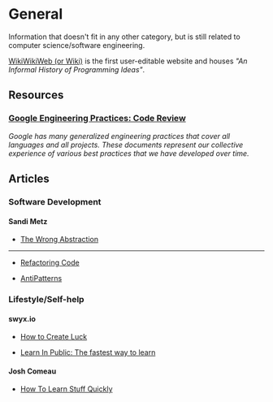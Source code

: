 # General

Information that doesn't fit in any other category, but is still related to computer science/software engineering.

[WikiWikiWeb (or Wiki)](https://wiki.c2.com/) is the first user-editable website and houses _"An Informal History of Programming Ideas"_.

## Resources

### [Google Engineering Practices: Code Review](https://google.github.io/eng-practices/review/reviewer/)

_Google has many generalized engineering practices that cover all languages and all projects. These documents represent our collective experience of various best practices that we have developed over time._

## Articles

### Software Development

####  Sandi Metz
- [The Wrong Abstraction](https://sandimetz.com/blog/2016/1/20/the-wrong-abstraction)

---

- [Refactoring Code](https://refactoring.guru/refactoring)

- [AntiPatterns](https://sourcemaking.com/antipatterns)

### Lifestyle/Self-help

#### swyx.io

- [How to Create Luck](https://www.swyx.io/create-luck)

- [Learn In Public: The fastest way to learn](https://www.swyx.io/learn-in-public)

#### Josh Comeau

- [How To Learn Stuff Quickly](https://www.joshwcomeau.com/blog/how-to-learn-stuff-quickly/)
